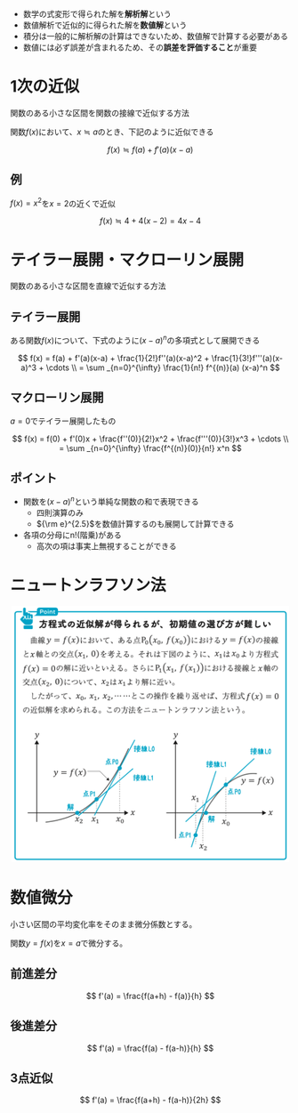 - 数学の式変形で得られた解を**解析解**という
- 数値解析で近似的に得られた解を**数値解**という
- 積分は一般的に解析解の計算はできないため、数値解で計算する必要がある
- 数値には必ず誤差が含まれるため、その**誤差を評価すること**が重要

# 1次の近似

関数のある小さな区間を関数の接線で近似する方法

関数$f(x)$において、$x \fallingdotseq a$のとき、下記のように近似できる

$$
f(x) \fallingdotseq f(a) + f'(a)(x-a)
$$

## 例

$f(x) = x^2$を$x=2$の近くで近似

$$
f(x) \fallingdotseq 4 + 4(x - 2) = 4x - 4
$$

# テイラー展開・マクローリン展開

関数のある小さな区間を直線で近似する方法

## テイラー展開

ある関数$f(x)$について、下式のように$(x - a)^n$の多項式として展開できる

$$
f(x) = f(a) + f'(a)(x-a) + \frac{1}{2!}f''(a)(x-a)^2 + \frac{1}{3!}f'''(a)(x-a)^3 + \cdots \\
 = \sum _{n=0}^{\infty} \frac{1}{n!} f^{(n)}(a) (x-a)^n
$$

## マクローリン展開

$a=0$でテイラー展開したもの

$$
f(x) = f(0) + f'(0)x + \frac{f''(0)}{2!}x^2 + \frac{f'''(0)}{3!}x^3 + \cdots \\
 = \sum _{n=0}^{\infty} \frac{f^{(n)}(0)}{n!} x^n
$$

## ポイント

- 関数を$(x-a)^n$という単純な関数の和で表現できる
    - 四則演算のみ
    - ${\rm e}^{2.5}$を数値計算するのも展開して計算できる
- 各項の分母にn!(階乗)がある
    - 高次の項は事実上無視することができる

# ニュートンラフソン法

<div align="center">
    <img src="ニュートンラフソン法.png" width=500">
</div>

# 数値微分

小さい区間の平均変化率をそのまま微分係数とする。

関数$y = f(x)$を$x = a$で微分する。

## 前進差分

$$
f'(a) = \frac{f(a+h) - f(a)}{h}
$$

## 後進差分

$$
f'(a) = \frac{f(a) - f(a-h)}{h}
$$

## 3点近似

$$
f'(a) = \frac{f(a+h) - f(a-h)}{2h}
$$
